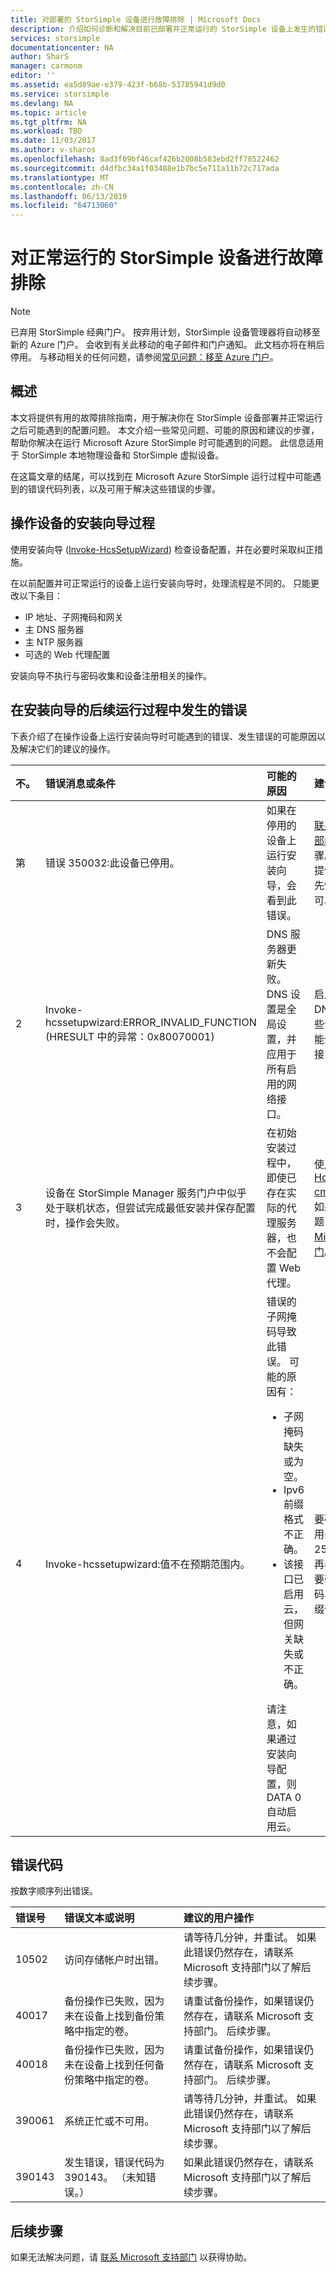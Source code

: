 ```yaml
---
title: 对部署的 StorSimple 设备进行故障排除 | Microsoft Docs
description: 介绍如何诊断和解决目前已部署并正常运行的 StorSimple 设备上发生的错误。
services: storsimple
documentationcenter: NA
author: SharS
manager: carmonm
editor: ''
ms.assetid: ea5d89ae-e379-423f-b68b-53785941d9d0
ms.service: storsimple
ms.devlang: NA
ms.topic: article
ms.tgt_pltfrm: NA
ms.workload: TBD
ms.date: 11/03/2017
ms.author: v-sharos
ms.openlocfilehash: 8ad3f09bf46caf426b2008b583ebd2ff78522462
ms.sourcegitcommit: d4dfbc34a1f03488e1b7bc5e711a11b72c717ada
ms.translationtype: MT
ms.contentlocale: zh-CN
ms.lasthandoff: 06/13/2019
ms.locfileid: "64713060"
---
```

# <a name="troubleshoot-an-operational-storsimple-device"></a>对正常运行的 StorSimple 设备进行故障排除
> [!NOTE]
> 已弃用 StorSimple 经典门户。 按弃用计划，StorSimple 设备管理器将自动移至新的 Azure 门户。 会收到有关此移动的电子邮件和门户通知。 此文档亦将在稍后停用。 与移动相关的任何问题，请参阅[常见问题：移至 Azure 门户](storsimple-8000-move-azure-portal-faq.md)。

## <a name="overview"></a>概述
本文将提供有用的故障排除指南，用于解决你在 StorSimple 设备部署并正常运行之后可能遇到的配置问题。 本文介绍一些常见问题、可能的原因和建议的步骤，帮助你解决在运行 Microsoft Azure StorSimple 时可能遇到的问题。 此信息适用于 StorSimple 本地物理设备和 StorSimple 虚拟设备。

在这篇文章的结尾，可以找到在 Microsoft Azure StorSimple 运行过程中可能遇到的错误代码列表，以及可用于解决这些错误的步骤。 

## <a name="setup-wizard-process-for-operational-devices"></a>操作设备的安装向导过程
使用安装向导 ([Invoke-HcsSetupWizard][1]) 检查设备配置，并在必要时采取纠正措施。

在以前配置并可正常运行的设备上运行安装向导时，处理流程是不同的。 只能更改以下条目：

* IP 地址、子网掩码和网关
* 主 DNS 服务器
* 主 NTP 服务器
* 可选的 Web 代理配置

安装向导不执行与密码收集和设备注册相关的操作。

## <a name="errors-that-occur-during-subsequent-runs-of-the-setup-wizard"></a>在安装向导的后续运行过程中发生的错误
下表介绍了在操作设备上运行安装向导时可能遇到的错误、发生错误的可能原因以及解决它们的建议的操作。 

| 不。 | 错误消息或条件 | 可能的原因 | 建议的操作 |
|:--- |:--- |:--- |:--- |
| 第 |错误 350032:此设备已停用。 |如果在停用的设备上运行安装向导，会看到此错误。 |[联系 Microsoft 支持部门](storsimple-contact-microsoft-support.md)以了解后续步骤。 停用的设备无法提供服务。 可能需要先恢复出厂设置，才可以重新激活设备。 |
| 2 |Invoke-hcssetupwizard:ERROR_INVALID_FUNCTION (HRESULT 中的异常：0x80070001) |DNS 服务器更新失败。 DNS 设置是全局设置，并应用于所有启用的网络接口。 |启用界面并再次应用 DNS 设置。 由于这些设置是全局的，可能会中断其他已启用接口的网络。 |
| 3 |设备在 StorSimple Manager 服务门户中似乎处于联机状态，但尝试完成最低安装并保存配置时，操作会失败。 |在初始安装过程中，即使已存在实际的代理服务器，也不会配置 Web 代理。 |使用 [Test-HcsmConnection cmdlet][2] 查找错误。 如果不能更正此问题，请 [联系 Microsoft 支持部门](storsimple-contact-microsoft-support.md)。 |
| 4 |Invoke-hcssetupwizard:值不在预期范围内。 |错误的子网掩码导致此错误。 可能的原因有： <ul><li> 子网掩码缺失或为空。</li><li>Ipv6 前缀格式不正确。</li><li>该接口已启用云，但网关缺失或不正确。</li></ul>请注意，如果通过安装向导配置，则 DATA 0 自动启用云。 |要确定该问题，请使用子网 0.0.0.0 或 256.256.256.256，再看输出。 请根据需要输入正确的子网掩码、网关和 Ipv6 前缀值。 |

## <a name="error-codes"></a>错误代码
按数字顺序列出错误。

| 错误号 | 错误文本或说明 | 建议的用户操作 |
|:--- |:--- |:--- |
| 10502 |访问存储帐户时出错。 |请等待几分钟，并重试。 如果此错误仍然存在，请联系 Microsoft 支持部门以了解后续步骤。 |
| 40017 |备份操作已失败，因为未在设备上找到备份策略中指定的卷。 |请重试备份操作，如果错误仍然存在，请联系 Microsoft 支持部门。 后续步骤。 |
| 40018 |备份操作已失败，因为未在设备上找到任何备份策略中指定的卷。 |请重试备份操作，如果错误仍然存在，请联系 Microsoft 支持部门。 后续步骤。 |
| 390061 |系统正忙或不可用。 |请等待几分钟，并重试。 如果此错误仍然存在，请联系 Microsoft 支持部门以了解后续步骤。 |
| 390143 |发生错误，错误代码为 390143。 （未知错误。） |如果此错误仍然存在，请联系 Microsoft 支持部门以了解后续步骤。 |

## <a name="next-steps"></a>后续步骤
如果无法解决问题，请 [联系 Microsoft 支持部门](storsimple-contact-microsoft-support.md) 以获得协助。 

[1]: https://technet.microsoft.com/%5Clibrary/Dn688135(v=WPS.630).aspx
[2]: https://technet.microsoft.com/%5Clibrary/Dn715782(v=WPS.630).aspx
